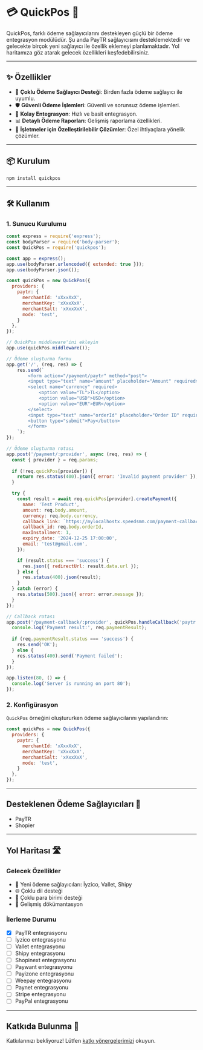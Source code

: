 # 💳 QuickPos 🚀

QuickPos, farklı ödeme sağlayıcılarını destekleyen güçlü bir ödeme entegrasyon modülüdür. Şu anda PayTR sağlayıcısını desteklemektedir ve gelecekte birçok yeni sağlayıcı ile özellik eklemeyi planlamaktadır. Yol haritamıza göz atarak gelecek özellikleri keşfedebilirsiniz.

---

## ✨ Özellikler

- 🔌 **Çoklu Ödeme Sağlayıcı Desteği**: Birden fazla ödeme sağlayıcı ile uyumlu.
- 🛡️ **Güvenli Ödeme İşlemleri**: Güvenli ve sorunsuz ödeme işlemleri.
- 🔄 **Kolay Entegrasyon**: Hızlı ve basit entegrasyon.
- 📊 **Detaylı Ödeme Raporları**: Gelişmiş raporlama özellikleri.
- 💼 **İşletmeler için Özelleştirilebilir Çözümler**: Özel ihtiyaçlara yönelik çözümler.

---

## 📦 Kurulum 

```bash
npm install quickpos
```

---

## 🛠️ Kullanım

### 1. Sunucu Kurulumu

```javascript
const express = require('express');
const bodyParser = require('body-parser');
const QuickPos = require('quickpos');

const app = express();
app.use(bodyParser.urlencoded({ extended: true }));
app.use(bodyParser.json());

const quickPos = new QuickPos({
  providers: {
    paytr: {
      merchantId: 'xXxxXxX',
      merchantKey: 'xXxxXxX',
      merchantSalt: 'xXxxXxX',
      mode: 'test',
    }
  },
});

// QuickPos middleware'ini ekleyin
app.use(quickPos.middleware());

// Ödeme oluşturma formu
app.get('/', (req, res) => {
    res.send(`
        <form action="/payment/paytr" method="post">
        <input type="text" name="amount" placeholder="Amount" required>
        <select name="currency" required>
            <option value="TL">TL</option>
            <option value="USD">USD</option>
            <option value="EUR">EUR</option>
        </select>
        <input type="text" name="orderId" placeholder="Order ID" required>
        <button type="submit">Pay</button>
        </form>
    `);
});

// Ödeme oluşturma rotası
app.post('/payment/:provider', async (req, res) => {
  const { provider } = req.params;
  
  if (!req.quickPos[provider]) {
    return res.status(400).json({ error: 'Invalid payment provider' });
  }

  try {
    const result = await req.quickPos[provider].createPayment({
      name: 'Test Product',
      amount: req.body.amount,
      currency: req.body.currency,
      callback_link: `https://mylocalhostx.speedsmm.com/payment-callback/${provider}`,
      callback_id: req.body.orderId,
      maxInstallment: 1,
      expiry_date: '2024-12-25 17:00:00',
      email: 'test@gmail.com',
    });

    if (result.status === 'success') {
      res.json({ redirectUrl: result.data.url });
    } else {
      res.status(400).json(result);
    }
  } catch (error) {
    res.status(500).json({ error: error.message });
  }
});

// Callback rotası
app.post('/payment-callback/:provider', quickPos.handleCallback('paytr'), (req, res) => {
  console.log('Payment result:', req.paymentResult);
  
  if (req.paymentResult.status === 'success') {
    res.send('OK');
  } else {
    res.status(400).send('Payment failed');
  }
});

app.listen(80, () => {
  console.log('Server is running on port 80');
});
```

### 2. Konfigürasyon

`QuickPos` örneğini oluştururken ödeme sağlayıcılarını yapılandırın:

```javascript
const quickPos = new QuickPos({
  providers: {
    paytr: {
      merchantId: 'xXxxXxX',
      merchantKey: 'xXxxXxX',
      merchantSalt: 'xXxxXxX',
      mode: 'test',
    }
  },
});
```

---

## Desteklenen Ödeme Sağlayıcıları 🏦

- PayTR
- Shopier

---

## Yol Haritası 🛣️

### Gelecek Özellikler

- 🏦 Yeni ödeme sağlayıcıları: İyzico, Vallet, Shipy
- 🌐 Çoklu dil desteği
- 💸 Çoklu para birimi desteği
- 📝 Gelişmiş dökümantasyon

### İlerleme Durumu

- [x] PayTR entegrasyonu
- [ ] İyzico entegrasyonu
- [ ] Vallet entegrasyonu
- [ ] Shipy entegrasyonu
- [ ] Shopinext entegrasyonu
- [ ] Paywant entegrasyonu
- [ ] Payizone entegrasyonu
- [ ] Weepay entegrasyonu
- [ ] Paynet entegrasyonu
- [ ] Stripe entegrasyonu
- [ ] PayPal entegrasyonu

---

## Katkıda Bulunma 🤝

Katkılarınızı bekliyoruz! Lütfen [katkı yönergelerimizi](CONTRIBUTING.md) okuyun.
